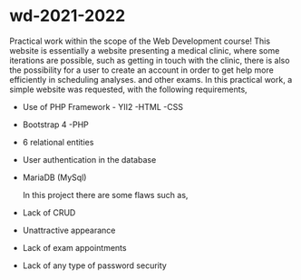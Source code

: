 # wd-2021-2022



  Practical work within the scope of the Web Development course!
  This website is essentially a website presenting a medical clinic, where some iterations are possible, such as getting in touch with the clinic, there is also the possibility for a user to create an account in order to get help more efficiently in scheduling analyses. and other exams.
  In this practical work, a simple website was requested, with the following requirements,
- Use of PHP Framework - YII2
-HTML
-CSS
- Bootstrap 4
-PHP
- 6 relational entities
- User authentication in the database
- MariaDB (MySql)
  
  In this project there are some flaws such as,
- Lack of CRUD
- Unattractive appearance
- Lack of exam appointments
- Lack of any type of password security

  
